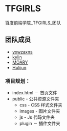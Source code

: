 # TFGIRLS
百度前端学院_TFGIRLS_团队

## 团队成员
* [yxwzaxns](http://github.com/yxwzaxns)
* [kylin](http://github.com/kylinv)
* [MOARY](http://github.com/MOARY)
* [Hulijun](http://github.com/Hulijun)


### 项目规划：
* index.html － 首页文件
* public - 公共资源文件夹
  * css - CSS 样式文件夹
  * images - 图片文件夹
  * js - Js 代码文件夹
  * plugin － 插件文件夹
